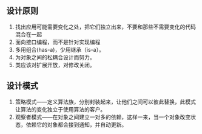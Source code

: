 ## 设计原则
1. 找出应用可能需要变化之处，把它们独立出来，不要和那些不需要变化的代码混合在一起
2. 面向接口编程，而不是针对实现编程
3. 多用组合(has-a)，少用继承（is-a）。
4. 为对象之间的松耦合设计而努力。
5. 类应该对扩展开放，对修改关闭。

## 设计模式
1. 策略模式——定义算法族，分别封装起来，让他们之间可以彼此替换，此模式让算法的变化独立于使用算法的客户。
2. 观察者模式——在对象之间建立一对多的依赖，这样一来，当一个对象改变状态，依赖它的对象都会接到通知，并自动更新。